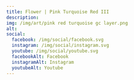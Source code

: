 ```yaml
---
title: Flower | Pink Turquoise Red III
description: 
img: /img/art/pink red turquoise gc layer.png
alt: 
social:
  facebook: /img/social/facebook.svg
  instagram: /img/social/instagram.svg
  youtube: /img/social/youtube.svg
  facebookAlt: Facebook
  instagramAlt: Instagram
  youtubeAlt: Youtube
---
```

